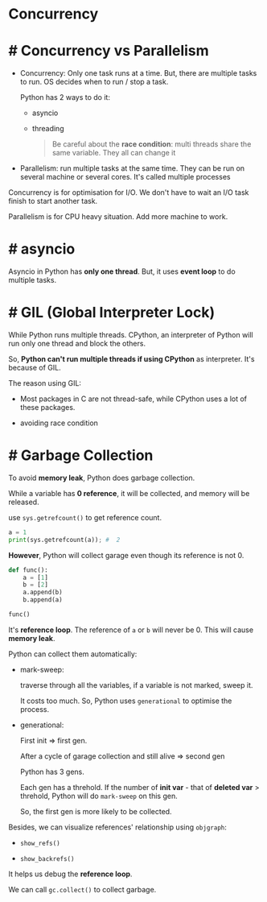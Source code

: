 #  Concurrency

# #  Concurrency vs Parallelism

- Concurrency: Only one task runs at a time. But, there are multiple tasks to run. OS decides when to run / stop a task.
   
   Python has 2 ways to do it:

   - asyncio
   - threading
    
       >Be careful about the **race condition**: multi threads share the same variable. They all can change it 

- Parallelism: run multiple tasks at the same time. They can be run on several machine or several cores. It's called multiple processes

Concurrency is for optimisation for I/O. We don't have to wait an I/O task finish to start another task. 

Parallelism is for CPU heavy situation. Add more machine to work. 

# #  asyncio

Asyncio in Python has **only one thread**. But, it uses **event loop** to do multiple tasks.

# #  GIL (Global Interpreter Lock)

While Python runs multiple threads. CPython, an interpreter of Python will run only one thread and block the others.

So, **Python can't run multiple threads if using CPython** as interpreter. It's because of GIL.

The reason using GIL:

- Most packages in C are not thread-safe, while CPython uses a lot of these packages.

- avoiding race condition

# #  Garbage Collection

To avoid **memory leak**, Python does garbage collection.

While a variable has **0 reference**, it will be collected, and memory will be released.

use `sys.getrefcount()` to get reference count.

```python
a = 1
print(sys.getrefcount(a)); #  2
```

**However**, Python will collect garage even though its reference is not 0.

```python
def func():
    a = [1]
    b = [2]
    a.append(b)
    b.append(a)

func()
```

It's **reference loop**. The reference of `a` or `b` will never be 0. This will cause **memory leak**.

Python can collect them automatically:

- mark-sweep: 

  traverse through all the variables, if a variable is not marked, sweep it.

  It costs too much. So, Python uses `generational` to optimise the process.

- generational:

  First init => first gen.

  After a cycle of garage collection and still alive => second gen

  Python has 3 gens.

  Each gen has a threhold. If the number of **init var** - that of **deleted var** > threhold, Python will do `mark-sweep` on this gen.

  So, the first gen is more likely to be collected.

Besides, we can visualize references' relationship using `objgraph`:

- `show_refs()`

- `show_backrefs()`

It helps us debug the **reference loop**.

We can call `gc.collect()` to collect garbage.
